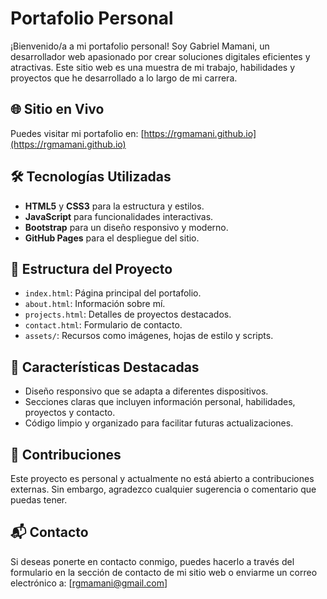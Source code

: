 # Portafolio Personal

¡Bienvenido/a a mi portafolio personal! Soy Gabriel Mamani, un desarrollador web apasionado por crear soluciones digitales eficientes y atractivas. Este sitio web es una muestra de mi trabajo, habilidades y proyectos que he desarrollado a lo largo de mi carrera.

## 🌐 Sitio en Vivo

Puedes visitar mi portafolio en: [https://rgmamani.github.io](https://rgmamani.github.io)

## 🛠️ Tecnologías Utilizadas

* **HTML5** y **CSS3** para la estructura y estilos.
* **JavaScript** para funcionalidades interactivas.
* **Bootstrap** para un diseño responsivo y moderno.
* **GitHub Pages** para el despliegue del sitio.

## 📁 Estructura del Proyecto

* `index.html`: Página principal del portafolio.
* `about.html`: Información sobre mí.
* `projects.html`: Detalles de proyectos destacados.
* `contact.html`: Formulario de contacto.
* `assets/`: Recursos como imágenes, hojas de estilo y scripts.

## 📌 Características Destacadas

* Diseño responsivo que se adapta a diferentes dispositivos.
* Secciones claras que incluyen información personal, habilidades, proyectos y contacto.
* Código limpio y organizado para facilitar futuras actualizaciones.

## 🤝 Contribuciones

Este proyecto es personal y actualmente no está abierto a contribuciones externas. Sin embargo, agradezco cualquier sugerencia o comentario que puedas tener.

## 📬 Contacto

Si deseas ponerte en contacto conmigo, puedes hacerlo a través del formulario en la sección de contacto de mi sitio web o enviarme un correo electrónico a: \[[rgmamani@gmail.com](mailto:rgmamani@egmail.com)]
